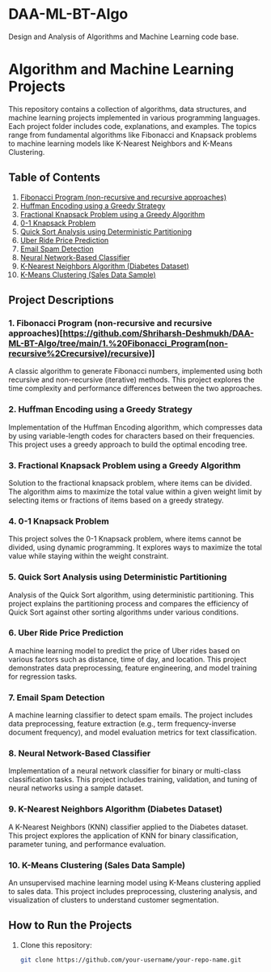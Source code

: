 # DAA-ML-BT-Algo
Design and Analysis of Algorithms and Machine Learning code base.

# Algorithm and Machine Learning Projects

This repository contains a collection of algorithms, data structures, and machine learning projects implemented in various programming languages. Each project folder includes code, explanations, and examples. The topics range from fundamental algorithms like Fibonacci and Knapsack problems to machine learning models like K-Nearest Neighbors and K-Means Clustering.

## Table of Contents
1. [Fibonacci Program (non-recursive and recursive approaches)](#1-fibonacci-program-non-recursive-and-recursive-approaches)
2. [Huffman Encoding using a Greedy Strategy](#2-huffman-encoding-using-a-greedy-strategy)
3. [Fractional Knapsack Problem using a Greedy Algorithm](#3-fractional-knapsack-problem-using-a-greedy-algorithm)
4. [0-1 Knapsack Problem](#4-0-1-knapsack-problem)
5. [Quick Sort Analysis using Deterministic Partitioning](#5-quick-sort-analysis-using-deterministic-partitioning)
6. [Uber Ride Price Prediction](#6-uber-ride-price-prediction)
7. [Email Spam Detection](#7-email-spam-detection)
8. [Neural Network-Based Classifier](#8-neural-network-based-classifier)
9. [K-Nearest Neighbors Algorithm (Diabetes Dataset)](#9-k-nearest-neighbors-algorithm-diabetes-dataset)
10. [K-Means Clustering (Sales Data Sample)](#10-k-means-clustering-sales-data-sample)

## Project Descriptions

### 1. Fibonacci Program (non-recursive and recursive approaches)[https://github.com/Shriharsh-Deshmukh/DAA-ML-BT-Algo/tree/main/1.%20Fibonacci_Program(non-recursive%2Crecursive)/recursive)]
A classic algorithm to generate Fibonacci numbers, implemented using both recursive and non-recursive (iterative) methods. This project explores the time complexity and performance differences between the two approaches.

### 2. Huffman Encoding using a Greedy Strategy
Implementation of the Huffman Encoding algorithm, which compresses data by using variable-length codes for characters based on their frequencies. This project uses a greedy approach to build the optimal encoding tree.

### 3. Fractional Knapsack Problem using a Greedy Algorithm
Solution to the fractional knapsack problem, where items can be divided. The algorithm aims to maximize the total value within a given weight limit by selecting items or fractions of items based on a greedy strategy.

### 4. 0-1 Knapsack Problem
This project solves the 0-1 Knapsack problem, where items cannot be divided, using dynamic programming. It explores ways to maximize the total value while staying within the weight constraint.

### 5. Quick Sort Analysis using Deterministic Partitioning
Analysis of the Quick Sort algorithm, using deterministic partitioning. This project explains the partitioning process and compares the efficiency of Quick Sort against other sorting algorithms under various conditions.

### 6. Uber Ride Price Prediction
A machine learning model to predict the price of Uber rides based on various factors such as distance, time of day, and location. This project demonstrates data preprocessing, feature engineering, and model training for regression tasks.

### 7. Email Spam Detection
A machine learning classifier to detect spam emails. The project includes data preprocessing, feature extraction (e.g., term frequency-inverse document frequency), and model evaluation metrics for text classification.

### 8. Neural Network-Based Classifier
Implementation of a neural network classifier for binary or multi-class classification tasks. This project includes training, validation, and tuning of neural networks using a sample dataset.

### 9. K-Nearest Neighbors Algorithm (Diabetes Dataset)
A K-Nearest Neighbors (KNN) classifier applied to the Diabetes dataset. This project explores the application of KNN for binary classification, parameter tuning, and performance evaluation.

### 10. K-Means Clustering (Sales Data Sample)
An unsupervised machine learning model using K-Means clustering applied to sales data. This project includes preprocessing, clustering analysis, and visualization of clusters to understand customer segmentation.

## How to Run the Projects

1. Clone this repository:
   ```bash
   git clone https://github.com/your-username/your-repo-name.git
